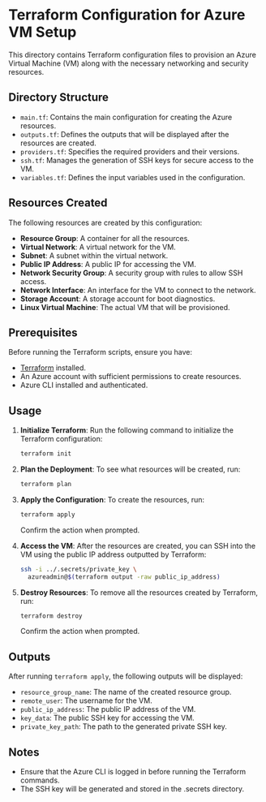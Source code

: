 # Terraform Configuration for Azure VM Setup

This directory contains Terraform configuration files to provision an Azure Virtual
Machine (VM) along with the necessary networking and security resources.

## Directory Structure

- `main.tf`: Contains the main configuration for creating the Azure resources.
- `outputs.tf`: Defines the outputs that will be displayed after the resources are
created.
- `providers.tf`: Specifies the required providers and their versions.
- `ssh.tf`: Manages the generation of SSH keys for secure access to the VM.
- `variables.tf`: Defines the input variables used in the configuration.

## Resources Created

The following resources are created by this configuration:

- **Resource Group**: A container for all the resources.
- **Virtual Network**: A virtual network for the VM.
- **Subnet**: A subnet within the virtual network.
- **Public IP Address**: A public IP for accessing the VM.
- **Network Security Group**: A security group with rules to allow SSH access.
- **Network Interface**: An interface for the VM to connect to the network.
- **Storage Account**: A storage account for boot diagnostics.
- **Linux Virtual Machine**: The actual VM that will be provisioned.

## Prerequisites

Before running the Terraform scripts, ensure you have:

- [Terraform](https://developer.hashicorp.com/terraform/install) installed.
- An Azure account with sufficient permissions to create resources.
- Azure CLI installed and authenticated.

## Usage

1. **Initialize Terraform**: Run the following command to initialize the Terraform
configuration:

   ```bash
   terraform init
   ```

2. **Plan the Deployment**: To see what resources will be created, run:

   ```bash
   terraform plan
   ```

3. **Apply the Configuration**: To create the resources, run:

   ```bash
   terraform apply
   ```

   Confirm the action when prompted.

4. **Access the VM**: After the resources are created, you can SSH into the VM using the public IP address outputted by Terraform:

   ```bash
   ssh -i ../.secrets/private_key \
     azureadmin@$(terraform output -raw public_ip_address)
   ```

5. **Destroy Resources**: To remove all the resources created by Terraform, run:

   ```bash
   terraform destroy
   ```

   Confirm the action when prompted.

## Outputs

After running `terraform apply`, the following outputs will be displayed:

- `resource_group_name`: The name of the created resource group.
- `remote_user`: The username for the VM.
- `public_ip_address`: The public IP address of the VM.
- `key_data`: The public SSH key for accessing the VM.
- `private_key_path`: The path to the generated private SSH key.

## Notes

- Ensure that the Azure CLI is logged in before running the Terraform commands.
- The SSH key will be generated and stored in the .secrets directory.

